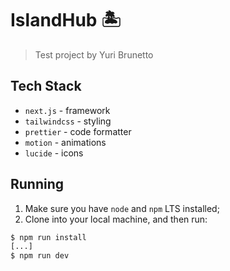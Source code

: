 # IslandHub 🏝️

> Test project by Yuri Brunetto

## Tech Stack

- `next.js` - framework
- `tailwindcss` - styling
- `prettier` - code formatter
- `motion` - animations
- `lucide` - icons

## Running

1. Make sure you have `node` and `npm` LTS installed;
2. Clone into your local machine, and then run:

```bash
$ npm run install
[...]
$ npm run dev
```
